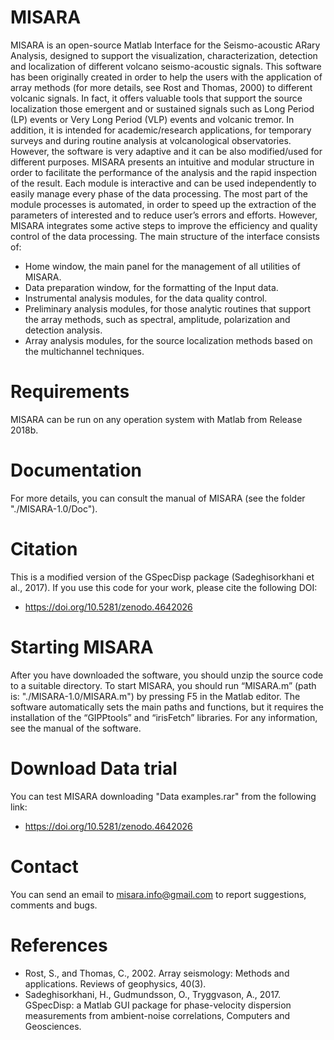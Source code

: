 # MISARA
MISARA is an open-source Matlab Interface for the Seismo-acoustic ARary Analysis, designed to support the visualization, characterization, detection and localization of different volcano seismo-acoustic signals. This software has been originally created in order to help the users with the application of array methods (for more details, see Rost and Thomas, 2000) to different volcanic signals. In fact, it offers valuable tools that support the source localization those emergent and or sustained signals such as Long Period (LP) events or Very Long Period (VLP) events and volcanic tremor. In addition, it is intended for academic/research applications, for temporary surveys and during routine analysis at volcanological observatories. However, the software is very adaptive and it can be also modified/used for different purposes. 
MISARA presents an intuitive and modular structure in order to facilitate the performance of the analysis and the rapid inspection of the result. Each module is interactive and can be used independently to easily manage every phase of the data processing. The most part of the module processes is automated, in order to speed up the extraction of the parameters of interested and to reduce user’s errors and efforts. However, MISARA integrates some active steps to improve the efficiency and quality control of the data processing. 
The main structure of the interface consists of:

-	Home window, the main panel for the management of all utilities of MISARA.
-	Data preparation window, for the formatting of the Input data.
-	Instrumental analysis modules, for the data quality control.
-	Preliminary analysis modules, for those analytic routines that support the array methods, such as spectral, amplitude, polarization and detection analysis.
-	Array analysis modules, for the source localization methods based on the multichannel techniques.

# Requirements
MISARA can be run on any operation system with Matlab from Release 2018b.

# Documentation
For more details, you can consult the manual of MISARA (see the folder "./MISARA-1.0/Doc").

# Citation 
This is a modified version of the GSpecDisp package (Sadeghisorkhani et al., 2017).
If you use this code for your work, please cite the following DOI:
-	https://doi.org/10.5281/zenodo.4642026

# Starting MISARA
After you have downloaded the software, you should unzip the source code to a suitable directory. To start MISARA, you should run “MISARA.m” (path is: "./MISARA-1.0/MISARA.m") by pressing F5 in the Matlab editor. The software automatically sets the main paths and functions, but it requires the installation of the “GIPPtools” and “irisFetch” libraries. For any information, see the manual of the software. 

# Download Data trial
You can test MISARA downloading "Data examples.rar" from the following link:
-	https://doi.org/10.5281/zenodo.4642026

# Contact
You can send an email to misara.info@gmail.com to report suggestions, comments and bugs.

# References
-	Rost, S., and Thomas, C., 2002. Array seismology: Methods and applications. Reviews of geophysics, 40(3).
-	Sadeghisorkhani, H., Gudmundsson, O., Tryggvason, A., 2017. GSpecDisp: a Matlab GUI package for phase-velocity dispersion measurements from ambient-noise correlations, Computers and Geosciences.
